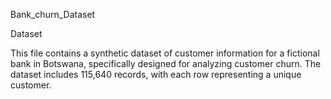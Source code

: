 Bank_churn_Dataset

Dataset

This file contains a synthetic dataset of customer information for a fictional bank in Botswana, specifically designed for analyzing customer churn. The dataset includes 115,640 records, with each row representing a unique customer.
